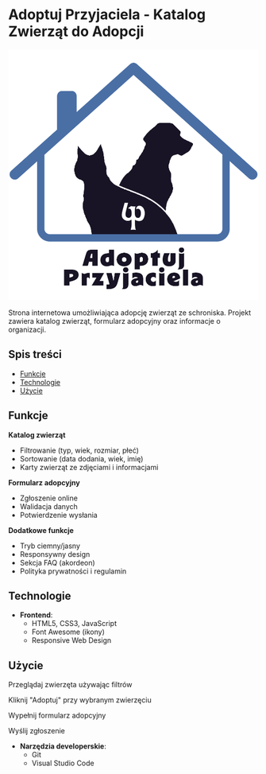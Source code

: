 # Adoptuj Przyjaciela - Katalog Zwierząt do Adopcji

![Logo projektu](images/logoprojekt3.png)

Strona internetowa umożliwiająca adopcję zwierząt ze schroniska. Projekt zawiera katalog zwierząt, formularz adopcyjny oraz informacje o organizacji.

## Spis treści
- [Funkcje](#funkcje)
- [Technologie](#technologie)
- [Użycie](#użycie)


## Funkcje

**Katalog zwierząt**  
- Filtrowanie (typ, wiek, rozmiar, płeć)
- Sortowanie (data dodania, wiek, imię)
- Karty zwierząt ze zdjęciami i informacjami

**Formularz adopcyjny**  
- Zgłoszenie online
- Walidacja danych
- Potwierdzenie wysłania

**Dodatkowe funkcje**  
- Tryb ciemny/jasny
- Responsywny design
- Sekcja FAQ (akordeon)
- Polityka prywatności i regulamin

## Technologie

- **Frontend**:
  - HTML5, CSS3, JavaScript
  - Font Awesome (ikony)
  - Responsive Web Design

## Użycie
Przeglądaj zwierzęta używając filtrów

Kliknij "Adoptuj" przy wybranym zwierzęciu

Wypełnij formularz adopcyjny

Wyślij zgłoszenie

- **Narzędzia developerskie**:
  - Git
  - Visual Studio Code

